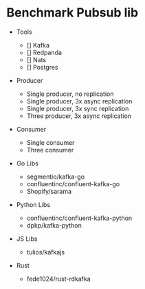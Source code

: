 # Benchmark Pubsub lib

- Tools
  - [] Kafka
  - [] Redpanda
  - [] Nats
  - [] Postgres
    
- Producer
  - Single producer, no replication
  - Single producer, 3x async replication
  - Single producer, 3x sync replication
  - Three producer, 3x async replication
- Consumer
  - Single consumer
  - Three consumer

- Go Libs
  - segmentio/kafka-go
  - confluentinc/confluent-kafka-go
  - Shopify/sarama

- Python Libs
  - confluentinc/confluent-kafka-python
  - dpkp/kafka-python

- JS Libs
  - tulios/kafkajs

- Rust 
  - fede1024/rust-rdkafka
